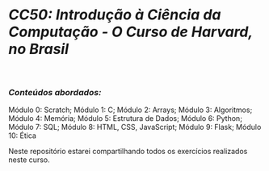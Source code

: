 # **_CC50: Introdução à Ciência da Computação - O Curso de Harvard, no Brasil_**

&nbsp;
### **_Conteúdos abordados:_**

Módulo 0: Scratch;
Módulo 1: C;
Módulo 2: Arrays;
Módulo 3: Algoritmos;
Módulo 4: Memória;
Módulo 5: Estrutura de Dados;
Módulo 6: Python;
Módulo 7: SQL;
Módulo 8: HTML, CSS, JavaScript;
Módulo 9: Flask;
Módulo 10: Ética


Neste repositório estarei compartilhando todos os exercícios realizados neste curso.